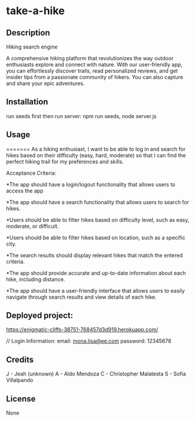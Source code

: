 # take-a-hike

## Description
Hiking search engine

A comprehensive hiking platform that revolutionizes the way outdoor enthusiasts explore and connect with nature. With our user-friendly app, you can effortlessly discover trails, read personalized reviews, and get insider tips from a passionate community of hikers. You can also capture and share your epic adventures.

## Installation

run seeds first then run server: npm run seeds, node server.js

## Usage
=======
As a hiking enthusiast, I want to be able to log in and search for hikes based on their difficulty (easy, hard, moderate) so that I can find the perfect hiking trail for my preferences and skills.

Acceptance Criteria:

*The app should have a login/logout functionality that allows users to access the app

*The app should have a search functionality that allows users to search for hikes.

*Users should be able to filter hikes based on difficulty level, such as easy, moderate, or difficult.

*Users should be able to filter hikes based on location, such as a specific city.

*The search results should display relevant hikes that match the entered criteria.

*The app should provide accurate and up-to-date information about each hike, including distance.

*The app should have a user-friendly interface that allows users to easily navigate through search results and view details of each hike.


## Deployed project:

https://enigmatic-cliffs-38751-768457d3d919.herokuapp.com/

// Login Information:
  email: mona.lisa@ee.com
  password: 12345678

## Credits

J - Jeah (unknown)
A - Aldo Mendoza
C - Christopher Malatesta
S - Sofia Villalpando

## License

None

